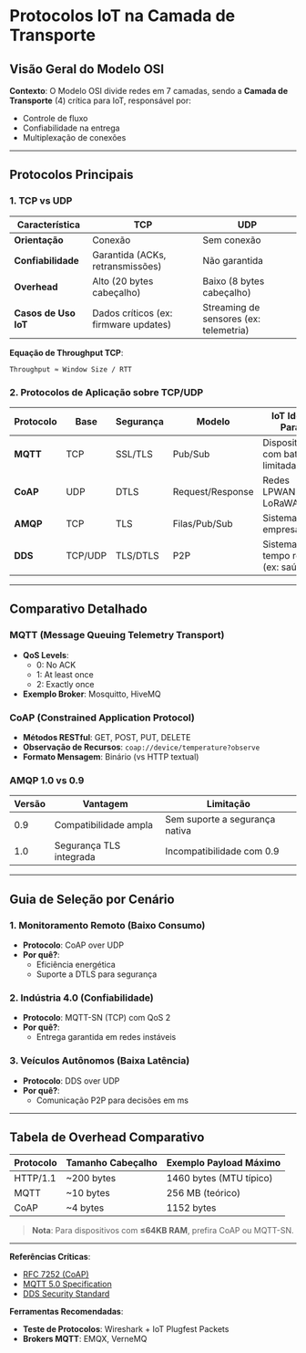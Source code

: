# Protocolos IoT na Camada de Transporte

## Visão Geral do Modelo OSI

**Contexto**:
O Modelo OSI divide redes em 7 camadas, sendo a **Camada de Transporte** (4) crítica para IoT, responsável por:

- Controle de fluxo
- Confiabilidade na entrega
- Multiplexação de conexões

---

## Protocolos Principais

### 1. TCP vs UDP

| **Característica**   | **TCP**                               | **UDP**                                |
| -------------------- | ------------------------------------- | -------------------------------------- |
| **Orientação**       | Conexão                               | Sem conexão                            |
| **Confiabilidade**   | Garantida (ACKs, retransmissões)      | Não garantida                          |
| **Overhead**         | Alto (20 bytes cabeçalho)             | Baixo (8 bytes cabeçalho)              |
| **Casos de Uso IoT** | Dados críticos (ex: firmware updates) | Streaming de sensores (ex: telemetria) |

**Equação de Throughput TCP**:

```
Throughput ≈ Window Size / RTT
```

### 2. Protocolos de Aplicação sobre TCP/UDP

| **Protocolo** | **Base** | **Segurança** | **Modelo**       | **IoT Ideal Para**                 |
| ------------- | -------- | ------------- | ---------------- | ---------------------------------- |
| **MQTT**      | TCP      | SSL/TLS       | Pub/Sub          | Dispositivos com bateria limitada  |
| **CoAP**      | UDP      | DTLS          | Request/Response | Redes LPWAN (ex: LoRaWAN)          |
| **AMQP**      | TCP      | TLS           | Filas/Pub/Sub    | Sistemas empresariais              |
| **DDS**       | TCP/UDP  | TLS/DTLS      | P2P              | Sistemas em tempo real (ex: saúde) |

---

## Comparativo Detalhado

### MQTT (Message Queuing Telemetry Transport)

- **QoS Levels**:
  - 0: No ACK
  - 1: At least once
  - 2: Exactly once
- **Exemplo Broker**: Mosquitto, HiveMQ

### CoAP (Constrained Application Protocol)

- **Métodos RESTful**: GET, POST, PUT, DELETE
- **Observação de Recursos**:
  `coap://device/temperature?observe`
- **Formato Mensagem**: Binário (vs HTTP textual)

### AMQP 1.0 vs 0.9

| **Versão** | **Vantagem**            | **Limitação**                  |
| ---------- | ----------------------- | ------------------------------ |
| 0.9        | Compatibilidade ampla   | Sem suporte a segurança nativa |
| 1.0        | Segurança TLS integrada | Incompatibilidade com 0.9      |

---

## Guia de Seleção por Cenário

### 1. Monitoramento Remoto (Baixo Consumo)

- **Protocolo**: CoAP over UDP
- **Por quê?**:
  - Eficiência energética
  - Suporte a DTLS para segurança

### 2. Indústria 4.0 (Confiabilidade)

- **Protocolo**: MQTT-SN (TCP) com QoS 2
- **Por quê?**:
  - Entrega garantida em redes instáveis

### 3. Veículos Autônomos (Baixa Latência)

- **Protocolo**: DDS over UDP
- **Por quê?**:
  - Comunicação P2P para decisões em ms

---

## Tabela de Overhead Comparativo

| **Protocolo** | **Tamanho Cabeçalho** | **Exemplo Payload Máximo** |
| ------------- | --------------------- | -------------------------- |
| HTTP/1.1      | ~200 bytes            | 1460 bytes (MTU típico)    |
| MQTT          | ~10 bytes             | 256 MB (teórico)           |
| CoAP          | ~4 bytes              | 1152 bytes                 |

> **Nota**: Para dispositivos com **≤64KB RAM**, prefira CoAP ou MQTT-SN.

---

**Referências Críticas**:

- [RFC 7252 (CoAP)](https://tools.ietf.org/html/rfc7252)
- [MQTT 5.0 Specification](https://docs.oasis-open.org/mqtt/mqtt/v5.0/mqtt-v5.0.html)
- [DDS Security Standard](https://www.omg.org/spec/DDS-SECURITY/)

**Ferramentas Recomendadas**:

- **Teste de Protocolos**: Wireshark + IoT Plugfest Packets
- **Brokers MQTT**: EMQX, VerneMQ

